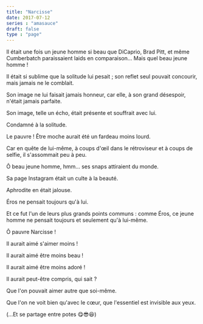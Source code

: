 ```yaml
---
title: "Narcisse"
date: 2017-07-12
series : "amasauce"
draft: false
type : "page"
---
```


Il était une fois un jeune homme si beau que DiCaprio, Brad Pitt, et même Cumberbatch paraissaient laids en comparaison... Mais quel beau jeune homme !

Il était si sublime que la solitude lui pesait ; son reflet seul pouvait concourir, mais jamais ne le comblait.

Son image ne lui faisait jamais honneur, car elle, à son grand désespoir, n'était jamais parfaite.

Son image, telle un écho, était présente et souffrait avec lui.

Condamné à la solitude.

Le pauvre ! Être moche aurait été un fardeau moins lourd.

Car en quête de lui-même, à coups d'œil dans le rétroviseur et à coups de selfie, il s'assommait peu à peu.

Ô beau jeune homme, hmm... ses snaps attiraient du monde.

Sa page Instagram était un culte à la beauté.

Aphrodite en était jalouse.

Éros ne pensait toujours qu'à lui.

Et ce fut l'un de leurs plus grands points communs : comme Éros, ce jeune homme ne pensait toujours et seulement qu'à lui-même.

Ô pauvre Narcisse !

Il aurait aimé s'aimer moins !

Il aurait aimé être moins beau !

Il aurait aimé être moins adoré !

Il aurait peut-être compris, qui sait ?

Que l'on pouvait aimer autre que soi-même.

Que l'on ne voit bien qu'avec le cœur, que l'essentiel est invisible aux yeux.

(...Et se partage entre potes 😋😎😆)